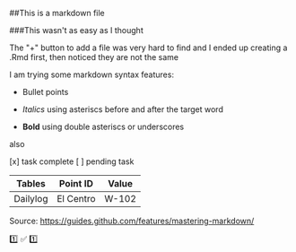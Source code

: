##This is a markdown file

###This wasn't as easy as I thought

The "+" button to add a file was very hard to find and I ended up creating a .Rmd first, then noticed they are not the same

I am trying some markdown syntax features:

* Bullet points

* _Italics_ using asteriscs before and after the target word

* __Bold__ using double asteriscs or underscores

also

[x] task complete
[ ] pending task

Tables | Point ID | Value
-------|----------|-------
Dailylog|El Centro|W-102

Source: https://guides.github.com/features/mastering-markdown/

:one: :white_check_mark: :one:

